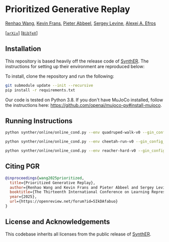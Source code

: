 # Prioritized Generative Replay

[Renhao Wang](https://renwang435.github.io/), [Kevin Frans](https://kvfrans.com/), [Pieter Abbeel](https://people.eecs.berkeley.edu/~pabbeel/), [Sergey Levine](https://people.eecs.berkeley.edu/~svlevine/), [Alexei A. Efros](http://people.eecs.berkeley.edu/~efros/)

[[`arXiv`](https://arxiv.org/abs/2410.18082)] [[`BibTeX`](#Citing)]

## Installation

This repository is based heavily off the release code of [SynthER](https://github.com/conglu1997/SynthER?tab=readme-ov-file#setup). The instructions for setting up their environment are reproduced below: 

To install, clone the repository and run the following:

```bash 
git submodule update --init --recursive
pip install -r requirements.txt
```

Our code is tested on Python 3.8.
If you don't have MuJoCo installed, follow the instructions here: https://github.com/openai/mujoco-py#install-mujoco.

## Running Instructions

```bash
python synther/online/online_cond.py --env quadruped-walk-v0 --gin_config_files config/online/sac_cond_synther_dmc.gin --gin_params 'redq_sac.cond_top_frac = 0.1'
```

```bash
python synther/online/online_cond.py --env cheetah-run-v0 --gin_config_files config/online/sac_cond_synther_dmc.gin --gin_params 'redq_sac.cond_top_frac = 0.25'
```

```bash
python synther/online/online_cond.py --env reacher-hard-v0 --gin_config_files config/online/sac_cond_synther_dmc.gin --gin_params 'redq_sac.cond_top_frac = 0.25'
```

## <a name="Citing"></a>Citing PGR

```BibTeX
@inproceedings{wang2025prioritized,
  title={Prioritized Generative Replay},
  author={Renhao Wang and Kevin Frans and Pieter Abbeel and Sergey Levine and Alexei A Efros},
  booktitle={The Thirteenth International Conference on Learning Representations},
  year={2025},
  url={https://openreview.net/forum?id=5IkDAfabuo}
}
```

## License and Acknowledgements

This codebase inherits all licenses from the public release of [SynthER](https://github.com/conglu1997/SynthER).
